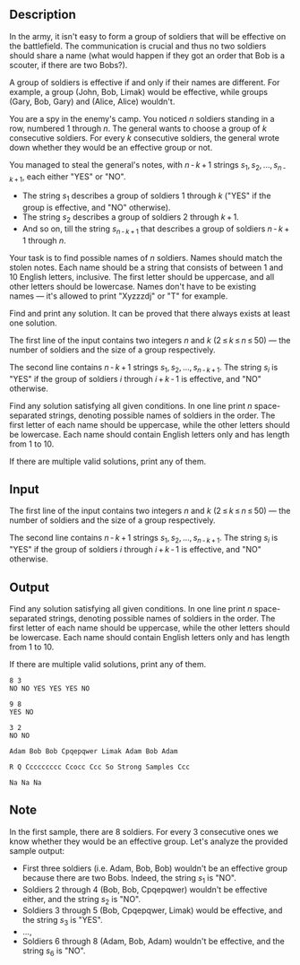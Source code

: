 ## Description

<div><p>In the army, it isn't easy to form a group of soldiers that will be effective on the battlefield. The communication is crucial and thus no two soldiers should share a name (what would happen if they got an order that Bob is a scouter, if there are two Bobs?).</p><p>A group of soldiers is effective if and only if their names are different. For example, a group (John, Bob, Limak) would be effective, while groups (Gary, Bob, Gary) and (Alice, Alice) wouldn't.</p><p>You are a spy in the enemy's camp. You noticed <span class="tex-span"><i>n</i></span> soldiers standing in a row, numbered <span class="tex-span">1</span> through <span class="tex-span"><i>n</i></span>. The general wants to choose a group of <span class="tex-span"><i>k</i></span> consecutive soldiers. For every <span class="tex-span"><i>k</i></span> consecutive soldiers, the general wrote down whether they would be an effective group or not.</p><p>You managed to steal the general's notes, with <span class="tex-span"><i>n</i> - <i>k</i> + 1</span> strings <span class="tex-span"><i>s</i><sub class="lower-index">1</sub>, <i>s</i><sub class="lower-index">2</sub>, ..., <i>s</i><sub class="lower-index"><i>n</i> - <i>k</i> + 1</sub></span>, each either "<span class="tex-font-style-tt">YES</span>" or "<span class="tex-font-style-tt">NO</span>". </p><ul> <li> The string <span class="tex-span"><i>s</i><sub class="lower-index">1</sub></span> describes a group of soldiers <span class="tex-span">1</span> through <span class="tex-span"><i>k</i></span> ("<span class="tex-font-style-tt">YES</span>" if the group is effective, and "<span class="tex-font-style-tt">NO</span>" otherwise). </li><li> The string <span class="tex-span"><i>s</i><sub class="lower-index">2</sub></span> describes a group of soldiers <span class="tex-span">2</span> through <span class="tex-span"><i>k</i> + 1</span>. </li><li> And so on, till the string <span class="tex-span"><i>s</i><sub class="lower-index"><i>n</i> - <i>k</i> + 1</sub></span> that describes a group of soldiers <span class="tex-span"><i>n</i> - <i>k</i> + 1</span> through <span class="tex-span"><i>n</i></span>. </li></ul><p>Your task is to find possible names of <span class="tex-span"><i>n</i></span> soldiers. Names should match the stolen notes. Each name should be a string that consists of between <span class="tex-span">1</span> and <span class="tex-span">10</span> English letters, inclusive. The first letter should be uppercase, and all other letters should be lowercase. Names don't have to be existing names&nbsp;— it's allowed to print "<span class="tex-font-style-tt">Xyzzzdj</span>" or "<span class="tex-font-style-tt">T</span>" for example.</p><p>Find and print any solution. It can be proved that there always exists at least one solution.</p></div><div class="input-specification"><p>The first line of the input contains two integers <span class="tex-span"><i>n</i></span> and <span class="tex-span"><i>k</i></span> (<span class="tex-span">2 ≤ <i>k</i> ≤ <i>n</i> ≤ 50</span>)&nbsp;— the number of soldiers and the size of a group respectively.</p><p>The second line contains <span class="tex-span"><i>n</i> - <i>k</i> + 1</span> strings <span class="tex-span"><i>s</i><sub class="lower-index">1</sub>, <i>s</i><sub class="lower-index">2</sub>, ..., <i>s</i><sub class="lower-index"><i>n</i> - <i>k</i> + 1</sub></span>. The string <span class="tex-span"><i>s</i><sub class="lower-index"><i>i</i></sub></span> is "<span class="tex-font-style-tt">YES</span>" if the group of soldiers <span class="tex-span"><i>i</i></span> through <span class="tex-span"><i>i</i> + <i>k</i> - 1</span> is effective, and "<span class="tex-font-style-tt">NO</span>" otherwise.</p></div><div class="output-specification"><p>Find any solution satisfying all given conditions. In one line print <span class="tex-span"><i>n</i></span> space-separated strings, denoting possible names of soldiers in the order. The first letter of each name should be uppercase, while the other letters should be lowercase. Each name should contain English letters only and has length from <span class="tex-span">1</span> to <span class="tex-span">10</span>.</p><p>If there are multiple valid solutions, print any of them.</p></div>

## Input

<p>The first line of the input contains two integers <span class="tex-span"><i>n</i></span> and <span class="tex-span"><i>k</i></span> (<span class="tex-span">2 ≤ <i>k</i> ≤ <i>n</i> ≤ 50</span>)&nbsp;— the number of soldiers and the size of a group respectively.</p><p>The second line contains <span class="tex-span"><i>n</i> - <i>k</i> + 1</span> strings <span class="tex-span"><i>s</i><sub class="lower-index">1</sub>, <i>s</i><sub class="lower-index">2</sub>, ..., <i>s</i><sub class="lower-index"><i>n</i> - <i>k</i> + 1</sub></span>. The string <span class="tex-span"><i>s</i><sub class="lower-index"><i>i</i></sub></span> is "<span class="tex-font-style-tt">YES</span>" if the group of soldiers <span class="tex-span"><i>i</i></span> through <span class="tex-span"><i>i</i> + <i>k</i> - 1</span> is effective, and "<span class="tex-font-style-tt">NO</span>" otherwise.</p>

## Output

<p>Find any solution satisfying all given conditions. In one line print <span class="tex-span"><i>n</i></span> space-separated strings, denoting possible names of soldiers in the order. The first letter of each name should be uppercase, while the other letters should be lowercase. Each name should contain English letters only and has length from <span class="tex-span">1</span> to <span class="tex-span">10</span>.</p><p>If there are multiple valid solutions, print any of them.</p>





```input1
8 3
NO NO YES YES YES NO

```




```input2
9 8
YES NO

```




```input3
3 2
NO NO

```




```output1
Adam Bob Bob Cpqepqwer Limak Adam Bob Adam
```




```output2
R Q Ccccccccc Ccocc Ccc So Strong Samples Ccc
```




```output3
Na Na Na
```



## Note

<p>In the first sample, there are <span class="tex-span">8</span> soldiers. For every <span class="tex-span">3</span> consecutive ones we know whether they would be an effective group. Let's analyze the provided sample output:</p><ul> <li> First three soldiers (i.e. Adam, Bob, Bob) wouldn't be an effective group because there are two Bobs. Indeed, the string <span class="tex-span"><i>s</i><sub class="lower-index">1</sub></span> is "<span class="tex-font-style-tt">NO</span>". </li><li> Soldiers <span class="tex-span">2</span> through <span class="tex-span">4</span> (Bob, Bob, Cpqepqwer) wouldn't be effective either, and the string <span class="tex-span"><i>s</i><sub class="lower-index">2</sub></span> is "<span class="tex-font-style-tt">NO</span>". </li><li> Soldiers <span class="tex-span">3</span> through <span class="tex-span">5</span> (Bob, Cpqepqwer, Limak) would be effective, and the string <span class="tex-span"><i>s</i><sub class="lower-index">3</sub></span> is "<span class="tex-font-style-tt">YES</span>". </li><li> ..., </li><li> Soldiers <span class="tex-span">6</span> through <span class="tex-span">8</span> (Adam, Bob, Adam) wouldn't be effective, and the string <span class="tex-span"><i>s</i><sub class="lower-index">6</sub></span> is "<span class="tex-font-style-tt">NO</span>". </li></ul>

